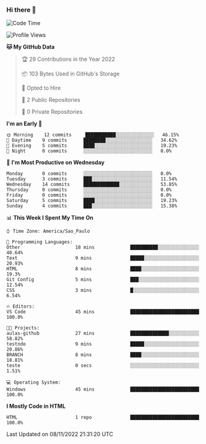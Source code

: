 ### Hi there 👋

<!--
**igabriel-gb/igabriel-gb** is a ✨ _special_ ✨ repository because its `README.md` (this file) appears on your GitHub profile.

Here are some ideas to get you started:

- 🔭 I’m currently working on ...
- 🌱 I’m currently learning ...
- 👯 I’m looking to collaborate on ...
- 🤔 I’m looking for help with ...
- 💬 Ask me about ...
- 📫 How to reach me: ...
- 😄 Pronouns: ...
- ⚡ Fun fact: ...
-->

<!--START_SECTION:waka-->
![Code Time](http://img.shields.io/badge/Code%20Time-48%20mins-blue)

![Profile Views](http://img.shields.io/badge/Profile%20Views-41-blue)

**🐱 My GitHub Data** 

> 🏆 29 Contributions in the Year 2022
 > 
> 📦 103 Bytes Used in GitHub's Storage 
 > 
> 💼 Opted to Hire
 > 
> 📜 2 Public Repositories 
 > 
> 🔑 0 Private Repositories  
 > 
**I'm an Early 🐤** 

```text
🌞 Morning    12 commits     ███████████░░░░░░░░░░░░░░   46.15% 
🌇 Daytime    9 commits      ████████░░░░░░░░░░░░░░░░░   34.62% 
🌃 Evening    5 commits      ████░░░░░░░░░░░░░░░░░░░░░   19.23% 
🌙 Night      0 commits      ░░░░░░░░░░░░░░░░░░░░░░░░░   0.0%

```
📅 **I'm Most Productive on Wednesday** 

```text
Monday       0 commits      ░░░░░░░░░░░░░░░░░░░░░░░░░   0.0% 
Tuesday      3 commits      ███░░░░░░░░░░░░░░░░░░░░░░   11.54% 
Wednesday    14 commits     █████████████░░░░░░░░░░░░   53.85% 
Thursday     0 commits      ░░░░░░░░░░░░░░░░░░░░░░░░░   0.0% 
Friday       0 commits      ░░░░░░░░░░░░░░░░░░░░░░░░░   0.0% 
Saturday     5 commits      ████░░░░░░░░░░░░░░░░░░░░░   19.23% 
Sunday       4 commits      ███░░░░░░░░░░░░░░░░░░░░░░   15.38%

```


📊 **This Week I Spent My Time On** 

```text
⌚︎ Time Zone: America/Sao_Paulo

💬 Programming Languages: 
Other                    18 mins             ██████████░░░░░░░░░░░░░░░   40.64% 
Text                     9 mins              █████░░░░░░░░░░░░░░░░░░░░   20.93% 
HTML                     8 mins              ████░░░░░░░░░░░░░░░░░░░░░   19.3% 
Git Config               5 mins              ███░░░░░░░░░░░░░░░░░░░░░░   12.54% 
CSS                      3 mins              █░░░░░░░░░░░░░░░░░░░░░░░░   6.54%

🔥 Editors: 
VS Code                  45 mins             █████████████████████████   100.0%

🐱‍💻 Projects: 
aulas-github             27 mins             ██████████████░░░░░░░░░░░   58.82% 
testndo                  9 mins              █████░░░░░░░░░░░░░░░░░░░░   20.86% 
BRANCH                   8 mins              ████░░░░░░░░░░░░░░░░░░░░░   18.81% 
teste                    0 secs              ░░░░░░░░░░░░░░░░░░░░░░░░░   1.51%

💻 Operating System: 
Windows                  45 mins             █████████████████████████   100.0%

```

**I Mostly Code in HTML** 

```text
HTML                     1 repo              █████████████████████████   100.0%

```



 Last Updated on 08/11/2022 21:31:20 UTC
<!--END_SECTION:waka-->
